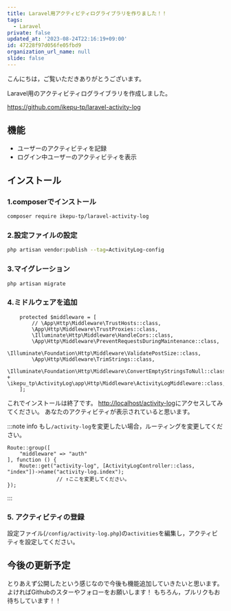 ```yaml
---
title: Laravel用アクティビティログライブラリを作りました！！
tags:
  - Laravel
private: false
updated_at: '2023-08-24T22:16:19+09:00'
id: 47228f97d056fe05fbd9
organization_url_name: null
slide: false
---
```


こんにちは，ご覧いただきありがとうございます。

Laravel用のアクティビティログライブラリを作成しました。

https://github.com/ikepu-tp/laravel-activity-log

## 機能

- ユーザーのアクティビティを記録
- ログイン中ユーザーのアクティビティを表示

## インストール

### 1.composerでインストール

```bash
composer require ikepu-tp/laravel-activity-log
```

### 2.設定ファイルの設定

```bash
php artisan vendor:publish --tag=ActivityLog-config
```

### 3.マイグレーション

```bash
php artisan migrate
```

### 4.ミドルウェアを追加

```diff_php:app\Http\Kernel
    protected $middleware = [
        // \App\Http\Middleware\TrustHosts::class,
        \App\Http\Middleware\TrustProxies::class,
        \Illuminate\Http\Middleware\HandleCors::class,
        \App\Http\Middleware\PreventRequestsDuringMaintenance::class,
        \Illuminate\Foundation\Http\Middleware\ValidatePostSize::class,
        \App\Http\Middleware\TrimStrings::class,
        \Illuminate\Foundation\Http\Middleware\ConvertEmptyStringsToNull::class,
+       \ikepu_tp\ActivityLog\app\Http\Middleware\ActivityLogMiddleware::class,
    ];
```

これでインストールは終了です。
[http://localhost/activity-log](http://localhost/activity-log)にアクセスしてみてください。
あなたのアクティビティが表示されていると思います。

:::note info
もし`/activity-log`を変更したい場合，ルーティングを変更してください。

```php:/route/activity-log.php
Route::group([
    "middleware" => "auth"
], function () {
    Route::get("activity-log", [ActivityLogController::class, "index"])->name("activity-log.index");
                // ↑ここを変更してください。
});
```

:::

### 5. アクティビティの登録

設定ファイル(`/config/activity-log.php`)の`activities`を編集し，アクティビティを設定してください。

## 今後の更新予定

とりあえず公開したという感じなので今後も機能追加していきたいと思います。
よければGithubのスターやフォローをお願いします！
もちろん，プルリクもお待ちしています！！
